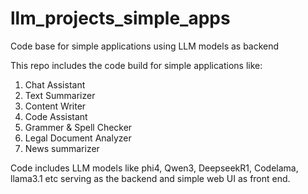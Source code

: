 # llm_projects_simple_apps
Code base for simple applications using LLM models as backend

This repo includes the code build for simple applications like:
1. Chat Assistant
2. Text Summarizer
3. Content Writer
4. Code Assistant
5. Grammer & Spell Checker
6. Legal Document Analyzer
7. News summarizer

Code includes LLM models like phi4, Qwen3, DeepseekR1, Codelama, llama3.1 etc serving as the backend and simple web UI as front end.
